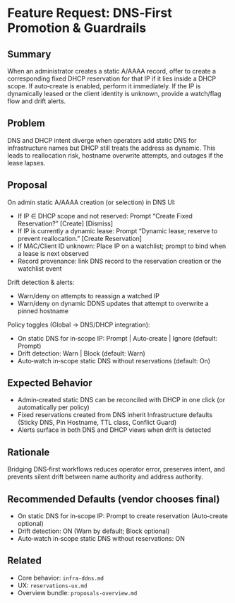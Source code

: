 # Feature Request: DNS‑First Promotion & Guardrails

## Summary

When an administrator creates a static A/AAAA record, offer to create a corresponding fixed DHCP reservation for that IP if it lies inside a DHCP scope. If auto‑create is enabled, perform it immediately. If the IP is dynamically leased or the client identity is unknown, provide a watch/flag flow and drift alerts.

## Problem

DNS and DHCP intent diverge when operators add static DNS for infrastructure names but DHCP still treats the address as dynamic. This leads to reallocation risk, hostname overwrite attempts, and outages if the lease lapses.

## Proposal

On admin static A/AAAA creation (or selection) in DNS UI:
- If IP ∈ DHCP scope and not reserved: Prompt “Create Fixed Reservation?” [Create] [Dismiss]
- If IP is currently a dynamic lease: Prompt “Dynamic lease; reserve to prevent reallocation.” [Create Reservation]
- If MAC/Client ID unknown: Place IP on a watchlist; prompt to bind when a lease is next observed
- Record provenance: link DNS record to the reservation creation or the watchlist event

Drift detection & alerts:
- Warn/deny on attempts to reassign a watched IP
- Warn/deny on dynamic DDNS updates that attempt to overwrite a pinned hostname

Policy toggles (Global → DNS/DHCP integration):
- On static DNS for in‑scope IP: Prompt | Auto‑create | Ignore (default: Prompt)
- Drift detection: Warn | Block (default: Warn)
- Auto‑watch in‑scope static DNS without reservations (default: On)

## Expected Behavior

- Admin‑created static DNS can be reconciled with DHCP in one click (or automatically per policy)
- Fixed reservations created from DNS inherit Infrastructure defaults (Sticky DNS, Pin Hostname, TTL class, Conflict Guard)
- Alerts surface in both DNS and DHCP views when drift is detected

## Rationale

Bridging DNS‑first workflows reduces operator error, preserves intent, and prevents silent drift between name authority and address authority.

## Recommended Defaults (vendor chooses final)

- On static DNS for in‑scope IP: Prompt to create reservation (Auto‑create optional)
- Drift detection: ON (Warn by default; Block optional)
- Auto‑watch in‑scope static DNS without reservations: ON

## Related

- Core behavior: `infra-ddns.md`
- UX: `reservations-ux.md`
- Overview bundle: `proposals-overview.md`
